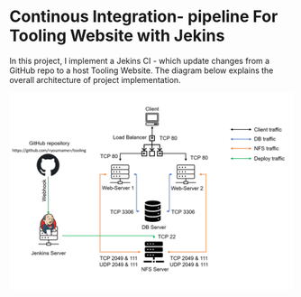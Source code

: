 # Continous Integration- pipeline For Tooling Website with Jekins

In this project, I implement a Jekins CI - which update changes from a GitHub repo to a host Tooling Website.
The diagram below explains the overall architecture of project implementation.

![image](./images/a.png)

